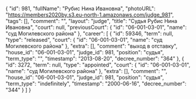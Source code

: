 {
    "id": 981,
    "fullName": "Рубис Нина Ивановна",
    "photoURL": "https://members2020by.s3.eu-north-1.amazonaws.com/judge_981",
    "tags": [],
    "comment": "",
    "layout": "judge",
    "title": "Судья Рубис Нина Ивановна",
    "court": null,
    "previousCourt": {
        "id": "06-001-03-01",
        "name": "суд Могилевского района"
    },
    "career": [
        {
            "id": 59346,
            "term": null,
            "type": "released",
            "court": {
                "id": "06-001-03-01",
                "name": "суд Могилевского района"
            },
            "extra": [],
            "comment": "выход в отставку",
            "house_id": "06-001-03-01",
            "judge_id": 981,
            "position": "судья",
            "term_type": "",
            "timestamp": "2013-08-20",
            "decree_number": "364"
        },
        {
            "id": 3272,
            "term": null,
            "type": "appointed",
            "court": {
                "id": "06-001-03-01",
                "name": "суд Могилевского района"
            },
            "extra": [],
            "comment": "",
            "house_id": "06-001-03-01",
            "judge_id": 981,
            "position": "судья",
            "term_type": "indefinitely",
            "timestamp": "2000-06-16",
            "decree_number": "344"
        }
    ]
}